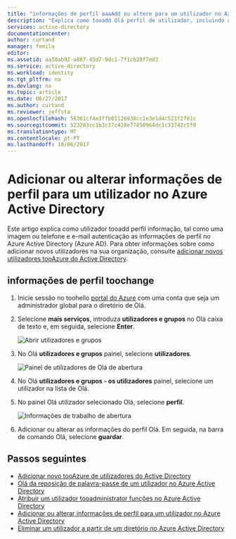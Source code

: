 ```yaml
---
title: "informações de perfil aaaAdd ou altere para um utilizador no Azure Active Directory | Microsoft Docs"
description: "Explica como tooadd Olá perfil de utilizador, incluindo a imagem do perfil, no Azure Active Directory"
services: active-directory
documentationcenter: 
author: curtand
manager: femila
editor: 
ms.assetid: aa38ab92-a867-45d7-9dc1-7f1c628f7ed3
ms.service: active-directory
ms.workload: identity
ms.tgt_pltfrm: na
ms.devlang: na
ms.topic: article
ms.date: 06/27/2017
ms.author: curtand
ms.reviewer: jeffsta
ms.openlocfilehash: 58361cf4e3ffb01126938cc1e3e1d4c521f2f01c
ms.sourcegitcommit: 523283cc1b3c37c428e77850964dc1c33742c5f0
ms.translationtype: MT
ms.contentlocale: pt-PT
ms.lasthandoff: 10/06/2017
---
```

# <a name="add-or-change-profile-information-for-a-user-in-azure-active-directory"></a>Adicionar ou alterar informações de perfil para um utilizador no Azure Active Directory
Este artigo explica como utilizador tooadd perfil informação, tal como uma imagem ou telefone e e-mail autenticação as informações de perfil no Azure Active Directory (Azure AD). Para obter informações sobre como adicionar novos utilizadores na sua organização, consulte [adicionar novos utilizadores tooAzure do Active Directory](active-directory-users-create-azure-portal.md).

## <a name="toochange-profile-information"></a>informações de perfil toochange
1. Inicie sessão no toohello [portal do Azure](https://portal.azure.com) com uma conta que seja um administrador global para o diretório de Olá.
2. Selecione **mais serviços**, introduza **utilizadores e grupos** no Olá caixa de texto e, em seguida, selecione **Enter**.

   ![Abrir utilizadores e grupos](./media/active-directory-users-profile-azure-portal/create-users-user-management.png)
3. No Olá **utilizadores e grupos** painel, selecione **utilizadores**.

   ![Painel de utilizadores de Olá de abertura](./media/active-directory-users-profile-azure-portal/create-users-open-users-blade.png)
4. No Olá **utilizadores e grupos - os utilizadores** painel, selecione um utilizador na lista de Olá.
5. No painel Olá utilizador selecionado Olá, selecione **perfil**.

    ![Informações de trabalho de abertura](./media/active-directory-users-profile-azure-portal/active-directory-create-users-profile.png)
6. Adicionar ou alterar as informações do perfil Olá. Em seguida, na barra de comando Olá, selecione **guardar**.

## <a name="next-steps"></a>Passos seguintes
* [Adicionar novo tooAzure de utilizadores do Active Directory](active-directory-users-create-azure-portal.md)
* [Olá da reposição de palavra-passe de um utilizador no Azure Active Directory](active-directory-users-reset-password-azure-portal.md)
* [Atribuir um utilizador tooadministrator funções no Azure Active Directory](active-directory-users-assign-role-azure-portal.md)
* [Adicionar ou alterar informações de perfil para um utilizador no Azure Active Directory](active-directory-users-work-info-azure-portal.md)
* [Eliminar um utilizador a partir de um diretório no Azure Active Directory](active-directory-users-delete-user-azure-portal.md)
